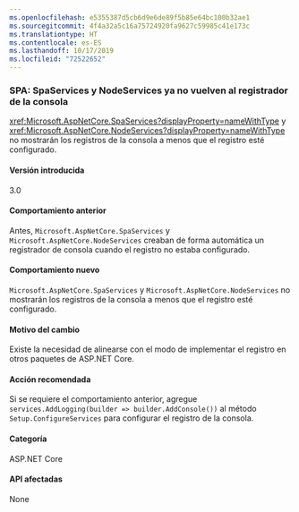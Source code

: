```yaml
---
ms.openlocfilehash: e5355387d5cb6d9e6de89f5b85e64bc100b32ae1
ms.sourcegitcommit: 4f4a32a5c16a75724920fa9627c59985c41e173c
ms.translationtype: HT
ms.contentlocale: es-ES
ms.lasthandoff: 10/17/2019
ms.locfileid: "72522652"
---
```

### <a name="spas-spaservices-and-nodeservices-no-longer-fall-back-to-console-logger"></a>SPA: SpaServices y NodeServices ya no vuelven al registrador de la consola

<xref:Microsoft.AspNetCore.SpaServices?displayProperty=nameWithType> y <xref:Microsoft.AspNetCore.NodeServices?displayProperty=nameWithType> no mostrarán los registros de la consola a menos que el registro esté configurado.

#### <a name="version-introduced"></a>Versión introducida

3.0

#### <a name="old-behavior"></a>Comportamiento anterior

Antes, `Microsoft.AspNetCore.SpaServices` y `Microsoft.AspNetCore.NodeServices` creaban de forma automática un registrador de consola cuando el registro no estaba configurado.

#### <a name="new-behavior"></a>Comportamiento nuevo

`Microsoft.AspNetCore.SpaServices` y `Microsoft.AspNetCore.NodeServices` no mostrarán los registros de la consola a menos que el registro esté configurado.

#### <a name="reason-for-change"></a>Motivo del cambio

Existe la necesidad de alinearse con el modo de implementar el registro en otros paquetes de ASP.NET Core.

#### <a name="recommended-action"></a>Acción recomendada

Si se requiere el comportamiento anterior, agregue `services.AddLogging(builder => builder.AddConsole())` al método `Setup.ConfigureServices` para configurar el registro de la consola.

#### <a name="category"></a>Categoría

ASP.NET Core

#### <a name="affected-apis"></a>API afectadas

None

<!--

#### Affected APIs

Not detectable via API analysis

-->
